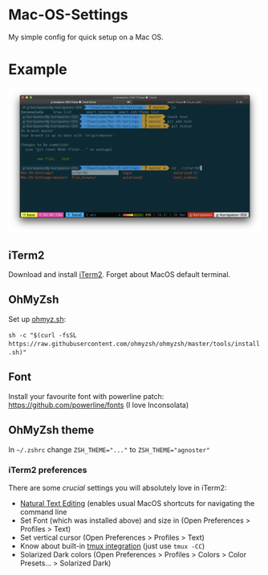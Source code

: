 # Mac-OS-Settings
My simple config for quick setup on a Mac OS. 

# Example

![screenshot](example.png)

## iTerm2
Download and install [iTerm2](https://iterm2.com). Forget about MacOS default terminal.


## OhMyZsh
Set up [ohmyz.sh](https://ohmyz.sh):

`sh -c "$(curl -fsSL https://raw.githubusercontent.com/ohmyzsh/ohmyzsh/master/tools/install.sh)"`

## Font
Install your favourite font with powerline patch:
https://github.com/powerline/fonts (I love Inconsolata)

## OhMyZsh theme
In `~/.zshrc` change `ZSH_THEME="..."` to `ZSH_THEME="agnoster"`

### iTerm2 preferences
There are some *crucial* settings you will absolutely love in iTerm2:
- [Natural Text Editing](https://gist.github.com/seachai/948ed1eeafa32ce03db6685edb879f71) (enables usual MacOS shortcuts for navigating the command line
- Set Font (which was installed above) and size in (Open Preferences > Profiles > Text)
- Set vertical cursor (Open Preferences > Profiles > Text)
- Know about built-in [tmux integration](https://iterm2.com/documentation-tmux-integration.html) (just use `tmux -CC`)
- Solarized Dark colors (Open Preferences > Profiles > Colors > Color Presets... > Solarized Dark)
